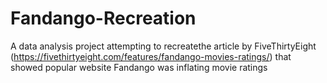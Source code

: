 # Fandango-Recreation

A data analysis project attempting to recreatethe article by FiveThirtyEight (https://fivethirtyeight.com/features/fandango-movies-ratings/) that showed popular website Fandango was  inflating movie ratings
